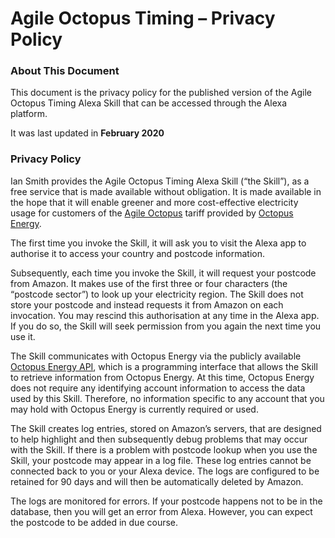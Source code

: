 # Agile Octopus Timing – Privacy Policy

### About This Document
This document is the privacy policy for the published version of the Agile Octopus Timing Alexa Skill that can be accessed through the Alexa platform.

It was last updated in **February 2020**

### Privacy Policy
Ian Smith provides the Agile Octopus Timing Alexa Skill (“the Skill”), as a free service that is made available without obligation. It is made available in the hope that it will enable greener and more cost-effective electricity usage for customers of the [Agile Octopus][1] tariff provided by [Octopus Energy][2].

The first time you invoke the Skill, it will ask you to visit the Alexa app to authorise it to access your country and postcode information.

Subsequently, each time you invoke the Skill, it will request your postcode from Amazon. It makes use of the first three or four characters (the “postcode sector”) to look up your electricity region. The Skill does not store your postcode and instead requests it from Amazon on each invocation. You may rescind this authorisation at any time in the Alexa app. If you do so, the Skill will seek permission from you again the next time you use it.

The Skill communicates with Octopus Energy via the publicly available [Octopus Energy API][3], which is a programming interface that allows the Skill to retrieve information from Octopus Energy. At this time, Octopus Energy does not require any identifying account information to access the data used by this Skill. Therefore, no information specific to any account that you may hold with Octopus Energy is currently required or used.

The Skill creates log entries, stored on Amazon’s servers, that are designed to help highlight and then subsequently debug problems that may occur with the Skill. If there is a problem with postcode lookup when you use the Skill, your postcode may appear in a log file. These log entries cannot be connected back to you or your Alexa device. The logs are configured to be retained for 90 days and will then be automatically deleted by Amazon.

The logs are monitored for errors. If your postcode happens not to be in the database, then you will get an error from Alexa. However, you can expect the postcode to be added in due course.

[1]:	https://octopus.energy/agile/
[2]:	https://octopus.energy/about-us/
[3]:	https://developer.octopus.energy/docs/api/